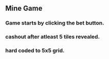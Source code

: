 ## Mine Game

### Game starts by clicking the bet button.
### cashout after atleast 5 tiles revealed.
### hard coded to 5x5 grid.